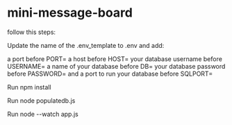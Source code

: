 # mini-message-board

follow this steps:

Update the name of the .env_template to .env and add:

a port before PORT=
a host before HOST=
your database username before USERNAME=
a name of your database before DB=
your database password before PASSWORD=
and a port to run your database before SQLPORT=

Run npm install

Run node populatedb.js

Run node --watch app.js
